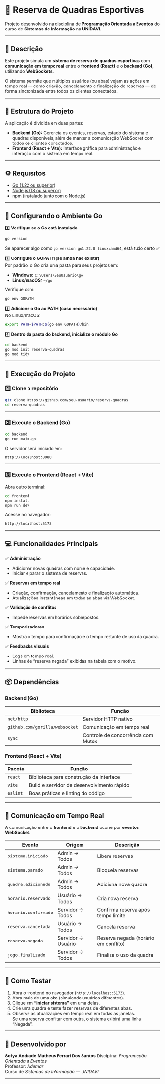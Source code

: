 # 🏐 Reserva de Quadras Esportivas

Projeto desenvolvido na disciplina de **Programação Orientada a Eventos** do curso de **Sistemas de Informação** na **UNIDAVI**.

---

## 📖 Descrição

Este projeto simula um **sistema de reserva de quadras esportivas** com **comunicação em tempo real** entre o **frontend (React)** e o **backend (Go)**, utilizando **WebSockets**.

O sistema permite que múltiplos usuários (ou abas) vejam as ações em tempo real — como criação, cancelamento e finalização de reservas — de forma sincronizada entre todos os clientes conectados.

---

## 🧩 Estrutura do Projeto

A aplicação é dividida em duas partes:

- **Backend (Go):** Gerencia os eventos, reservas, estado do sistema e quadras disponíveis, além de manter a comunicação WebSocket com todos os clientes conectados.
- **Frontend (React + Vite):** Interface gráfica para administração e interação com o sistema em tempo real.

---

## ⚙️ Requisitos

- [Go (1.22 ou superior)](https://go.dev/dl/)
- [Node.js (18 ou superior)](https://nodejs.org/en/download/)
- npm (instalado junto com o Node.js)

---

## 🧭 Configurando o Ambiente Go

1️⃣ **Verifique se o Go está instalado**
```bash
go version
```
Se aparecer algo como `go version go1.22.0 linux/amd64`, está tudo certo ✅

2️⃣ **Configure o GOPATH (se ainda não existir)**  
Por padrão, o Go cria uma pasta para seus projetos em:
- **Windows:** `C:\Users\SeuUsuario\go`
- **Linux/macOS:** `~/go`

Verifique com:
```bash
go env GOPATH
```

3️⃣ **Adicione o Go ao PATH (caso necessário)**  
No Linux/macOS:
```bash
export PATH=$PATH:$(go env GOPATH)/bin
```

4️⃣ **Dentro da pasta do backend, inicialize o módulo Go**
```bash
cd backend
go mod init reserva-quadras
go mod tidy
```

---

## 🚀 Execução do Projeto

### 1️⃣ Clone o repositório
```bash
git clone https://github.com/seu-usuario/reserva-quadras
cd reserva-quadras
```

---

### 2️⃣ Execute o Backend (Go)
```bash
cd backend
go run main.go
```

O servidor será iniciado em:
```
http://localhost:8080
```

---

### 3️⃣ Execute o Frontend (React + Vite)
Abra outro terminal:
```bash
cd frontend
npm install
npm run dev
```

Acesse no navegador:
```
http://localhost:5173
```

---

## 💻 Funcionalidades Principais

✅ **Administração**
- Adicionar novas quadras com nome e capacidade.
- Iniciar e parar o sistema de reservas.

✅ **Reservas em tempo real**
- Criação, confirmação, cancelamento e finalização automática.
- Atualizações instantâneas em todas as abas via WebSocket.

✅ **Validação de conflitos**
- Impede reservas em horários sobrepostos.

✅ **Temporizadores**
- Mostra o tempo para confirmação e o tempo restante de uso da quadra.

✅ **Feedbacks visuais**
- Logs em tempo real.
- Linhas de “reserva negada” exibidas na tabela com o motivo.

---

## 📦 Dependências

### Backend (Go)
| Biblioteca | Função |
|-------------|--------|
| `net/http` | Servidor HTTP nativo |
| `github.com/gorilla/websocket` | Comunicação em tempo real |
| `sync` | Controle de concorrência com Mutex |

### Frontend (React + Vite)
| Pacote | Função |
|--------|--------|
| `react` | Biblioteca para construção da interface |
| `vite` | Build e servidor de desenvolvimento rápido |
| `eslint` | Boas práticas e linting do código |

---

## 🔁 Comunicação em Tempo Real

A comunicação entre o **frontend** e o **backend** ocorre por **eventos WebSocket**.

| Evento | Origem | Descrição |
|--------|---------|-----------|
| `sistema.iniciado` | Admin → Todos | Libera reservas |
| `sistema.parado` | Admin → Todos | Bloqueia reservas |
| `quadra.adicionada` | Admin → Todos | Adiciona nova quadra |
| `horario.reservado` | Usuário → Todos | Cria nova reserva |
| `horario.confirmado` | Servidor → Todos | Confirma reserva após tempo limite |
| `reserva.cancelada` | Usuário → Todos | Cancela reserva |
| `reserva.negada` | Servidor → Usuário | Reserva negada (horário em conflito) |
| `jogo.finalizado` | Servidor → Todos | Finaliza o uso da quadra |

---

## 🧠 Como Testar

1. Abra o frontend no navegador (`http://localhost:5173`).
2. Abra mais de uma aba (simulando usuários diferentes).
3. Clique em **“Iniciar sistema”** em uma delas.
4. Crie uma quadra e tente fazer reservas de diferentes abas.
5. Observe as atualizações em tempo real em todas as janelas.  
   Se uma reserva conflitar com outra, o sistema exibirá uma linha “Negada”.

---

## 🤝 Desenvolvido por

**Sofya Andrade** 
**Matheus Ferrari Dos Santos** 
Disciplina: *Programação Orientada a Eventos*  
Professor: *Ademar*  
Curso de *Sistemas de Informação — UNIDAVI*  

---
